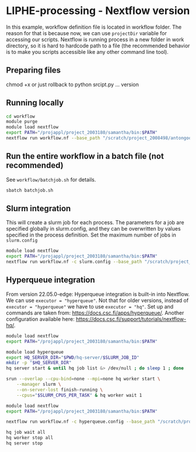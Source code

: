 # LIPHE-processing - Nextflow version

In this example, workflow definition file is located in workflow folder. The reason for that is because now, we can use `projectDir` variable for accessing our scripts. Nextflow is running process in a new folder in work directory, so it is hard to hardcode path to a file (the recommended behavior is to make you scripts accessible like any other command line tool).

## Preparing files
chmod +x or just rollback to python srcipt.py ... version

## Running locally
```bash
cd workflow
module purge
module load nextflow
export PATH="/projappl/project_2003180/samantha/bin:$PATH"
nextflow run workflow.nf --base_path "/scratch/project_2008498/antongoo/fgi/nextflow"
```

## Run the entire workflow in a batch file (not recommended)
See `workflow/batchjob.sh` for details.
```bash
sbatch batchjob.sh
```

## Slurm integration
This will create a slurm job for each process. The parameters for a job are specified globally in slurm.config, and they can be overwritten by values specified in the process definition. Set the maximum number of jobs in `slurm.config` 
```bash
module load nextflow
export PATH="/projappl/project_2003180/samantha/bin:$PATH"
nextflow run workflow.nf -c slurm.config --base_path "/scratch/project_2008498/antongoo/fgi/nextflow_many_files" 
```

## Hyperqueue integration
From version 22.05.0-edge: Hyperqueue integration is built-in into Nextflow. We can use `executor = "hyperqueue"`. Not that for older versions, instead of `executor = "hyperqueue"` we have to use `executor = "hq"`.
Set up and commands are taken from: https://docs.csc.fi/apps/hyperqueue/. Another configuration available here: https://docs.csc.fi/support/tutorials/nextflow-hq/.
```bash
module load nextflow
export PATH="/projappl/project_2003180/samantha/bin:$PATH"

module load hyperqueue
export HQ_SERVER_DIR="$PWD/hq-server/$SLURM_JOB_ID"
mkdir -p "$HQ_SERVER_DIR"
hq server start & until hq job list &> /dev/null ; do sleep 1 ; done

srun --overlap --cpu-bind=none --mpi=none hq worker start \
    --manager slurm \
    --on-server-lost finish-running \
    --cpus="$SLURM_CPUS_PER_TASK" & hq worker wait 1

module load nextflow
export PATH="/projappl/project_2003180/samantha/bin:$PATH"

nextflow run workflow.nf -c hyperqueue.config --base_path "/scratch/project_2008498/antongoo/fgi/nextflow_many_files" 

hq job wait all
hq worker stop all
hq server stop
```


